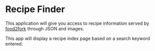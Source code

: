 # Recipe Finder


This application will give you access to recipe information served
by [food2fork](http://food2fork.com/api) through JSON and images.

This app will display a recipe index page based on a search keyword entered.
